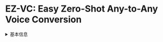 # EZ-VC: Easy Zero-Shot Any-to-Any Voice Conversion

<details>
<summary>基本信息</summary>

- 标题: "EZ-VC: Easy Zero-Shot Any-to-Any Voice Conversion."
- 作者:
  - 01 Advait Joglekar
  - 02 Divyanshu Singh
  - 03 Rooshil Rohit Bhatia
  - 04 S. Umesh
- 链接:
  - [ArXiv](https://arxiv.org/abs/2505.16691v2)
  - [Publication]()
  - [Github]()
  - [Demo]()
- 文件:
  - [ArXiv:2505.16691v1](D:\Speech\Sapphire-TTS-Collection\Models\-VC\_PDF\2025.05.22_2505.16691v1_EZ-VC__Easy_Zero-Shot_Any-to-Any_Voice_Conversion.pdf)
  - [ArXiv:2505.16691v2](D:\Speech\Sapphire-TTS-Collection\Models\-VC\_PDF\2025.05.22_2505.16691v2_EZ-VC__Easy_Zero-Shot_Any-to-Any_Voice_Conversion.pdf)
  - [Publication] #TODO

</details>
